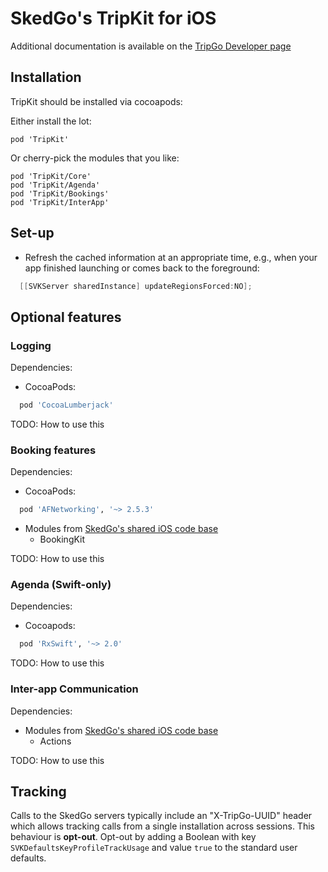 # SkedGo's TripKit for iOS

Additional documentation is available on the [TripGo Developer page](http://skedgo.github.io/tripgo-api/site/)

## Installation

TripKit should be installed via cocoapods:

Either install the lot:

```
pod 'TripKit'
```

Or cherry-pick the modules that you like:

```
pod 'TripKit/Core'
pod 'TripKit/Agenda'
pod 'TripKit/Bookings'
pod 'TripKit/InterApp'
```

## Set-up

* Refresh the cached information at an appropriate time, e.g., when your app finished launching or comes back to the foreground:

```  objective-c
  [[SVKServer sharedInstance] updateRegionsForced:NO];
```



## Optional features

### Logging

Dependencies:

* CocoaPods:
``` ruby
  pod 'CocoaLumberjack'
```

TODO: How to use this

### Booking features

Dependencies:

* CocoaPods:
``` ruby
  pod 'AFNetworking', '~> 2.5.3'
```
* Modules from [SkedGo's shared iOS code base](https://github.com/skedgo/shared-ios)
  * BookingKit

TODO: How to use this

### Agenda (Swift-only)

Dependencies:

* Cocoapods:
``` ruby
  pod 'RxSwift', '~> 2.0'
```

TODO: How to use this

### Inter-app Communication

Dependencies:

* Modules from [SkedGo's shared iOS code base](https://github.com/skedgo/shared-ios)
  * Actions

TODO: How to use this

## Tracking

Calls to the SkedGo servers typically include an "X-TripGo-UUID" header which allows tracking calls from a single installation across sessions. This behaviour is **opt-out**. Opt-out by adding a Boolean with key `SVKDefaultsKeyProfileTrackUsage` and value `true` to the standard user defaults.
